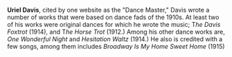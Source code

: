 
**Uriel Davis**, cited by one website as the "Dance Master," Davis wrote a number of works that were based on dance fads of the 1910s. At least two of his works were original dances for which he wrote the music; T*he Davis Foxtrot* (1914), and T*he Horse Trot* (1912.) Among his other dance works are, *One Wonderful Night* and *Hesitation Waltz* (1914.) He also is credited with a few songs, among them includes *Broadway Is My Home Sweet Home* (1915)